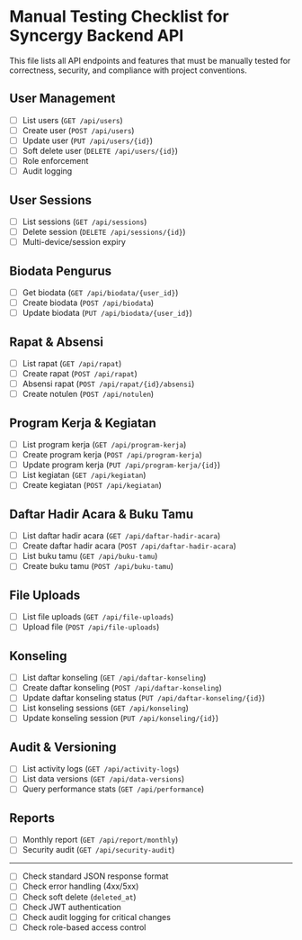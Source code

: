 # Manual Testing Checklist for Syncergy Backend API

This file lists all API endpoints and features that must be manually tested for correctness, security, and compliance with project conventions.

## User Management
- [ ] List users (`GET /api/users`)
- [ ] Create user (`POST /api/users`)
- [ ] Update user (`PUT /api/users/{id}`)
- [ ] Soft delete user (`DELETE /api/users/{id}`)
- [ ] Role enforcement
- [ ] Audit logging

## User Sessions
- [ ] List sessions (`GET /api/sessions`)
- [ ] Delete session (`DELETE /api/sessions/{id}`)
- [ ] Multi-device/session expiry

## Biodata Pengurus
- [ ] Get biodata (`GET /api/biodata/{user_id}`)
- [ ] Create biodata (`POST /api/biodata`)
- [ ] Update biodata (`PUT /api/biodata/{user_id}`)

## Rapat & Absensi
- [ ] List rapat (`GET /api/rapat`)
- [ ] Create rapat (`POST /api/rapat`)
- [ ] Absensi rapat (`POST /api/rapat/{id}/absensi`)
- [ ] Create notulen (`POST /api/notulen`)

## Program Kerja & Kegiatan
- [ ] List program kerja (`GET /api/program-kerja`)
- [ ] Create program kerja (`POST /api/program-kerja`)
- [ ] Update program kerja (`PUT /api/program-kerja/{id}`)
- [ ] List kegiatan (`GET /api/kegiatan`)
- [ ] Create kegiatan (`POST /api/kegiatan`)

## Daftar Hadir Acara & Buku Tamu
- [ ] List daftar hadir acara (`GET /api/daftar-hadir-acara`)
- [ ] Create daftar hadir acara (`POST /api/daftar-hadir-acara`)
- [ ] List buku tamu (`GET /api/buku-tamu`)
- [ ] Create buku tamu (`POST /api/buku-tamu`)

## File Uploads
- [ ] List file uploads (`GET /api/file-uploads`)
- [ ] Upload file (`POST /api/file-uploads`)

## Konseling
- [ ] List daftar konseling (`GET /api/daftar-konseling`)
- [ ] Create daftar konseling (`POST /api/daftar-konseling`)
- [ ] Update daftar konseling status (`PUT /api/daftar-konseling/{id}`)
- [ ] List konseling sessions (`GET /api/konseling`)
- [ ] Update konseling session (`PUT /api/konseling/{id}`)

## Audit & Versioning
- [ ] List activity logs (`GET /api/activity-logs`)
- [ ] List data versions (`GET /api/data-versions`)
- [ ] Query performance stats (`GET /api/performance`)

## Reports
- [ ] Monthly report (`GET /api/report/monthly`)
- [ ] Security audit (`GET /api/security-audit`)

---

- [ ] Check standard JSON response format
- [ ] Check error handling (4xx/5xx)
- [ ] Check soft delete (`deleted_at`)
- [ ] Check JWT authentication
- [ ] Check audit logging for critical changes
- [ ] Check role-based access control
